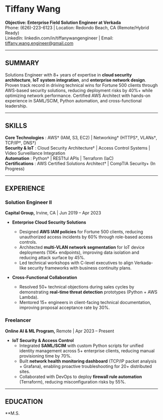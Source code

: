 # Tiffany Wang

**Objective: Enterprise Field Solution Engineer at Verkada**  
Phone: (626)-223-6123 | Location: Redondo Beach, CA (Remote/Hybrid Ready)  
LinkedIn: linkedin.com/in/tiffanywangengineer | Email: tiffany.wang.engineer@gmail.com  

---

## SUMMARY  
Solutions Engineer with 8+ years of expertise in **cloud security architecture**, **IoT system integration**, and **enterprise network design**. Proven track record in driving technical wins for Fortune 500 clients through AWS-based security solutions, reducing deployment risks by 40%+ while optimizing network performance. Certified AWS Architect with hands-on experience in SAML/SCIM, Python automation, and cross-functional leadership.

---

## SKILLS  
**Core Technologies** : AWS† (IAM, S3, EC2) | Networking† (HTTPS†, VLANs†, TCP/IP†, DNS†)  
**Security & IoT**   : Cloud Security Architecture† | Access Control Systems | Video Surveillance Integration  
**Automation**       : Python† | RESTful APIs | Terraform (IaC)  
**Certifications**  : AWS Certified Solutions Architect† | CompTIA Security+ (In Progress)  

---

## EXPERIENCE  

### Solution Engineer II  
**Capital Group,** Irvine, CA | Jun 2019 – Apr 2023  

- **Enterprise Cloud Security Solutions**  
  - Designed **AWS IAM policies** for Fortune 500 clients, reducing unauthorized access incidents by 60% through role-based access controls.  
  - Architected **multi-VLAN network segmentation** for IoT device deployments (10K+ endpoints), improving data isolation and reducing attack surface by 45%.  
  - Led technical workshops with C-level executives to align Verkada-like security frameworks with business continuity plans.  

- **Cross-Functional Collaboration**  
  - Resolved 50+ technical objections during sales cycles by demonstrating **real-time threat detection** prototypes (Python + AWS Lambda).  
  - Mentored 15+ engineers in client-facing technical documentation, improving proposal acceptance rate by 30%.  

### Freelancer  
**Online AI & ML Program,** Remote | Apr 2023 – Present  

- **IoT Security & Access Control**  
  - Integrated **SAML/SCIM** with custom Python scripts for unified identity management across 5+ enterprise clients, reducing manual provisioning time by 70%.  
  - Built **network health monitoring dashboard** (TCP/IP packet analysis + Grafana), enabling proactive troubleshooting for 20+ distributed sites.  
  - Collaborated with DevOps to deploy **firewall rule automation** (Terraform), reducing misconfiguration risks by 55%.  

---

## EDUCATION  
**M.S.